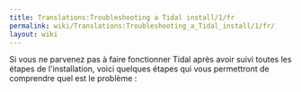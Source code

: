 ```yaml
---
title: Translations:Troubleshooting a Tidal install/1/fr
permalink: wiki/Translations:Troubleshooting_a_Tidal_install/1/fr/
layout: wiki
---
```


Si vous ne parvenez pas à faire fonctionner Tidal après avoir suivi
toutes les étapes de l'installation, voici quelques étapes qui vous
permettront de comprendre quel est le problème :
